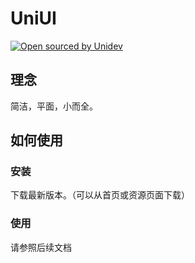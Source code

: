 # UniUI
[![Open sourced by Unidev](https://img.shields.io/static/v1?label=Open%20sourced%20by&message=Unidev%20Group&color=1e90ff)](https://github.com/UniDevGH)
## 理念
简洁，平面，小而全。
## 如何使用
### 安装
下载最新版本。（可以从首页或资源页面下载）
### 使用
请参照后续文档

